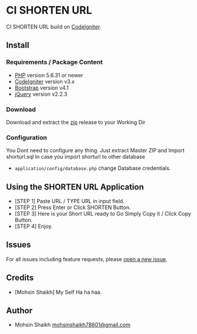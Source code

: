 # CI SHORTEN URL

CI SHORTEN URL build on [CodeIgniter][3].

## Install

### Requirements / Package Content

- [PHP][4] version 5.6.31 or newer
- [CodeIgniter][3] version v3.x
- [Bootstrap][1] version v4.1
- [jQuery][2] version v2.2.3 

### Download

Download and extract the [zip][5] release to your Working Dir

### Configuration

You Dont need to configure any thing. Just extract Master ZIP and Import shorturl.sql
In case you import shorturl to other database
- `application/config/database.php` change Database credentials.

## Using the SHORTEN URL Application

- [STEP 1] Paste URL / TYPE URL in input field.
- [STEP 2] Press Enter or Click SHORTEN Button.
- [STEP 3] Here is your Short URL ready to Go Simply Copy it / Click Copy Button.
- [STEP 4] Enjoy.

## Issues

For all issues including feature requests, please [open a new issue][6].

## Credits

- [Mohsin Shaikh] My Self Ha ha haa.

## Author

- Mohsin Shaikh <mohsinshaikh78601@gmail.com>

[1]: https://getbootstrap.com
[2]: https://code.jquery.com/jquery
[3]: https://www.codeigniter.com
[4]: https://php.net
[5]: https://github.com/m78601/shorturl/archive/master.zip
[6]: https://github.com/m78601/shorturl/issues/new
[7]: https://github.com/m78601/shorturl/blob/master/CHANGELOG.md
